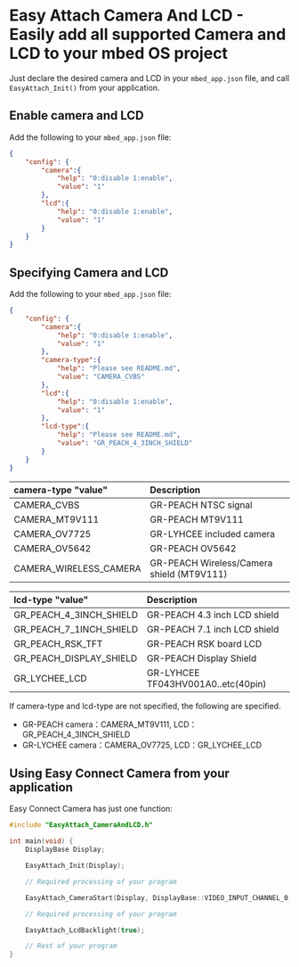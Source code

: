 # Easy Attach Camera And LCD - Easily add all supported Camera and LCD to your mbed OS project

Just declare the desired camera and LCD in your `mbed_app.json` file, and call `EasyAttach_Init()` from your application.

## Enable camera and LCD

Add the following to your ``mbed_app.json`` file:

```json
{
    "config": {
        "camera":{
            "help": "0:disable 1:enable",
            "value": "1"
        },
        "lcd":{
            "help": "0:disable 1:enable",
            "value": "1"
        }
    }
}
```

## Specifying Camera and LCD

Add the following to your ``mbed_app.json`` file:

```json
{
    "config": {
        "camera":{
            "help": "0:disable 1:enable",
            "value": "1"
        },
        "camera-type":{
            "help": "Please see README.md",
            "value": "CAMERA_CVBS"
        },
        "lcd":{
            "help": "0:disable 1:enable",
            "value": "1"
        },
        "lcd-type":{
            "help": "Please see README.md",
            "value": "GR_PEACH_4_3INCH_SHIELD"
        }
    }
}
```

| camera-type "value"     | Description                        |
|:------------------------|:-----------------------------------|
| CAMERA_CVBS             | GR-PEACH NTSC signal               |
| CAMERA_MT9V111          | GR-PEACH MT9V111                   |
| CAMERA_OV7725           | GR-LYHCEE included camera          |
| CAMERA_OV5642           | GR-PEACH OV5642                    |
| CAMERA_WIRELESS_CAMERA  | GR-PEACH Wireless/Camera shield (MT9V111) |

| lcd-type "value"        | Description                        |
|:------------------------|:-----------------------------------|
| GR_PEACH_4_3INCH_SHIELD | GR-PEACH 4.3 inch LCD shield       |
| GR_PEACH_7_1INCH_SHIELD | GR-PEACH 7.1 inch LCD shield       |
| GR_PEACH_RSK_TFT        | GR-PEACH RSK board LCD             |
| GR_PEACH_DISPLAY_SHIELD | GR-PEACH Display Shield            |
| GR_LYCHEE_LCD           | GR-LYHCEE TF043HV001A0..etc(40pin) |


If camera-type and lcd-type are not specified, the following are specified.
* GR-PEACH   camera：CAMERA_MT9V111, LCD：GR_PEACH_4_3INCH_SHIELD  
* GR-LYCHEE  camera：CAMERA_OV7725,  LCD：GR_LYCHEE_LCD  


## Using Easy Connect Camera from your application

Easy Connect Camera has just one function:

```cpp
#include "EasyAttach_CameraAndLCD.h"

int main(void) {
    DisplayBase Display;

    EasyAttach_Init(Display);

    // Required processing of your program

    EasyAttach_CameraStart(Display, DisplayBase::VIDEO_INPUT_CHANNEL_0);

    // Required processing of your program

    EasyAttach_LcdBacklight(true);

    // Rest of your program
}
```
